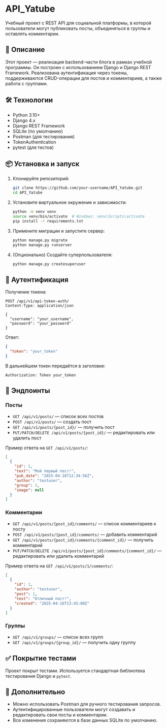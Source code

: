 # API_Yatube

Учебный проект с REST API для социальной платформы, в которой пользователи могут публиковать посты, объединяться в группы и оставлять комментарии.

## 🚀 Описание

Этот проект — реализация backend-части блога в рамках учебной программы. Он построен с использованием Django и Django REST Framework. Реализована аутентификация через токены, поддерживаются CRUD-операции для постов и комментариев, а также работа с группами.

## 🛠 Технологии

- Python 3.10+
- Django 4.x
- Django REST Framework
- SQLite (по умолчанию)
- Postman (для тестирования)
- TokenAuthentication
- pytest (для тестов)

## 📦 Установка и запуск

1. Клонируйте репозиторий:
   ```bash
   git clone https://github.com/your-username/API_Yatube.git
   cd API_Yatube
   ```

2. Установите виртуальное окружение и зависимости:
   ```bash
   python -m venv venv
   source venv/bin/activate  # Windows: venv\Scripts\activate
   pip install -r requirements.txt
   ```

3. Примените миграции и запустите сервер:
   ```bash
   python manage.py migrate
   python manage.py runserver
   ```

4. (Опционально) Создайте суперпользователя:
   ```bash
   python manage.py createsuperuser
   ```

## 🔐 Аутентификация

Получение токена:
```http
POST /api/v1/api-token-auth/
Content-Type: application/json

{
  "username": "your_username",
  "password": "your_password"
}
```

Ответ:
```json
{
  "token": "your_token"
}
```

В дальнейшем токен передаётся в заголовке:
```
Authorization: Token your_token
```

## 📌 Эндпоинты

### Посты

- `GET /api/v1/posts/` — список всех постов
- `POST /api/v1/posts/` — создать пост
- `GET /api/v1/posts/{post_id}/` — получить пост
- `PUT/PATCH/DELETE /api/v1/posts/{post_id}/` — редактировать или удалить пост

Пример ответа на `GET /api/v1/posts/`:
```json
[
  {
    "id": 1,
    "text": "Мой первый пост!",
    "pub_date": "2025-04-16T12:34:56Z",
    "author": "testuser",
    "group": 1,
    "image": null
  }
]
```

### Комментарии

- `GET /api/v1/posts/{post_id}/comments/` — список комментариев к посту
- `POST /api/v1/posts/{post_id}/comments/` — добавить комментарий
- `GET /api/v1/posts/{post_id}/comments/{comment_id}/` — получить комментарий
- `PUT/PATCH/DELETE /api/v1/posts/{post_id}/comments/{comment_id}/` — редактировать или удалить комментарий

Пример ответа на `GET /api/v1/posts/1/comments/`:
```json
[
  {
    "id": 1,
    "author": "testuser",
    "post": 1,
    "text": "Отличный пост!",
    "created": "2025-04-16T13:45:00Z"
  }
]
```

### Группы

- `GET /api/v1/groups/` — список всех групп
- `GET /api/v1/groups/{group_id}/` — получить одну группу

## ✅ Покрытие тестами

Проект покрыт тестами. Используется стандартная библиотека тестирования Django и `pytest`.


## 📎 Дополнительно

- Можно использовать Postman для ручного тестирования запросов.
- Аутентифицированные пользователи могут создавать и редактировать свои посты и комментарии.
- Все изменения сохраняются в базе данных SQLite по умолчанию.

